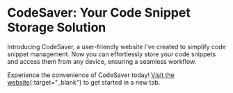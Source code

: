 # CodeSaver: Your Code Snippet Storage Solution

Introducing CodeSaver, a user-friendly website I've created to simplify code snippet management. Now you can effortlessly store your code snippets and access them from any device, ensuring a seamless workflow.

Experience the convenience of CodeSaver today! [Visit the website](https://codesaver.rf.gd){:target="_blank"} to get started in a new tab.

